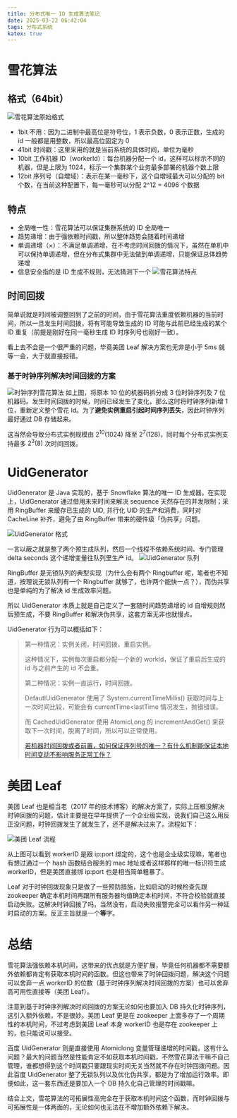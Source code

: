 ```yaml
---
title: 分布式唯一 ID 生成算法笔记
date: 2025-03-22 06:42:04
tags: 分布式系统
katex: true
---
```

# 雪花算法
## 格式（64bit）
![雪花算法原始格式](../img/distributed-id-generator/雪花算法原始格式.png)
- 1bit 不用：因为二进制中最高位是符号位，1 表示负数，0 表示正数，生成的 id 一般都是用整数，所以最高位固定为 0
- 41bit 时间戳：这里采用的就是当前系统的具体时间，单位为毫秒
- 10bit 工作机器 ID（workerId）：每台机器分配一个 id，这样可以标示不同的机器，但是上限为 1024，标示一个集群某个业务最多部署的机器个数上限
- 12bit 序列号（自增域）：表示在某一毫秒下，这个自增域最大可以分配的 bit 个数，在当前这种配置下，每一毫秒可以分配 2^12 = 4096 个数据

## 特点
- 全局唯一性：雪花算法可以保证集群系统的 ID 全局唯一
- 趋势递增：由于强依赖时间戳，所以整体趋势会随着时间递增
- 单调递增（×）：不满足单调递增，在不考虑时间回拨的情况下，虽然在单机中可以保持单调递增，但在分布式集群中无法做到单调递增，只能保证总体趋势递增
- 信息安全指的是 ID 生成不规则，无法猜测下一个
![雪花算法特点](../img/distributed-id-generator/雪花算法特点.png)

## 时间回拨
简单说就是时间被调整回到了之前的时间，由于雪花算法重度依赖机器的当前时间，所以一旦发生时间回拨，将有可能导致生成的 ID 可能与此前已经生成的某个 ID 重复（前提是刚好在同一毫秒生成 ID 时序列号也刚好一致）。

看上去不会是一个很严重的问题，毕竟美团 Leaf 解决方案也无非是小于 5ms 就等一会，大于就直接报错。

### 基于时钟序列解决时间回拨的方案
![时钟序列雪花算法](../img/distributed-id-generator/时钟序列雪花算法.png)
如上图，将原本 10 位的机器码拆分成 3 位时钟序列及 7 位机器码。发生时间回拨的时候，时间已经发生了变化，那么这时将时钟序列新增 1 位，重新定义整个雪花 Id。为了**避免实例重启引起时间序列丢失**，因此时钟序列最好通过 DB 存储起来。

这当然会导致分布式实例规模由 $2^{10}(1024)$ 降至 $2^7(128)$，同时每个分布式实例支持最多 $2^3(8)$ 次时间回拨。

# UidGenerator
UidGenerator 是 Java 实现的，基于 Snowflake 算法的唯一 ID 生成器。在实现上，UidGenerator 通过借用未来时间来解决 sequence 天然存在的并发限制；采用 RingBuffer 来缓存已生成的 UID, 并行化 UID 的生产和消费，同时对 CacheLine 补齐，避免了由 RingBuffer 带来的硬件级「伪共享」问题。

![UidGenerator 格式](../img/distributed-id-generator/UidGenrator格式.png)

一言以蔽之就是整了两个预生成队列，然后一个线程不依赖系统时间、专门管理 delta seconds 这个递增变量往队列里生产 id。
![UidGenerator 队列](../img/distributed-id-generator/UidGenerator队列.png)

RingBuffer 是无锁队列的典型实现（为什么会有两个 Ringbuffer 呢，笔者也不知道，按理说无锁队列有一个 Ringbuffer 就够了，也许两个能快一点？），而伪共享也是单纯的为了解决 id 生成效率问题。

所以 UidGenerator 本质上就是自己定义了一套随时间趋势递增的 id 自增规则然后预生成，不要 RingBuffer 和解决伪共享，这套方案无非也就慢点。

UidGenerator 行为可以概括如下：
> 第一种情况：实例关闭，时间回拨，重启实例。
> 
> 这种情况下，实例每次重启都分配一个新的 workId，保证了重启后生成的 id 与之前产生的 id 不会重。
> 
> 第二种情况：实例一直运行，时间回拨。
> 
> DefautlUidGenerator 使用了 System.currentTimeMillis() 获取时间与上一次时间比较，可能会有 currentTime<lastTime 情况发生，抛错错误。
> 
> 而 CachedUidGenerator 使用 AtomicLong 的 incrementAndGet() 来获取下一次时间，脱离了时间，所以可以正常使用。
>
> [若机器时间回拨或者前置，如何保证序列号的唯一？有什么机制能保证本地时间变动不影响服务正常工作？](https://github.com/baidu/uid-generator/issues/35)

# 美团 Leaf
美团 Leaf 也是相当老（2017 年的技术博客）的解决方案了，实际上压根没解决时钟回拨的问题，估计主要是在早年提供了一个企业级实现，说我们自己这么用反正没问题，时钟回拨发生了就发生了，还不是解决过来了。流程如下：

![美团 Leaf 流程](../img/distributed-id-generator/美团Leaf流程.png)

从上图可以看到 workerID 是跟 ip:port 绑定的，这个也是企业级实现嘛，笔者也有想过通过一个 hash 函数结合服务的 mac 地址或者这样那样的唯一标识符生成 workerID，但是美团直接绑 ip:port 也是相当简单粗暴了。

Leaf 对于时钟回拨现象只是做了一些预防措施，比如启动的时候检查先跟 zookeeper 确定本机时间再跟所有服务器均值确定本机时间，不符合校验就直接启动失败。这解决时钟回拨了吗，当然没有，启动失败报警完全可以看作另一种延时启动的方案。反正主旨就是一个**等**字。

# 总结
雪花算法强依赖本机时间，这带来的优点就是方便扩展，毕竟任何机器都不需要额外依赖都肯定有获取本机时间的函数。但这也带来了时钟回拨问题，解决这个问题可以舍弃一点 workerID 的位数（基于时钟序列解决时间回拨的方案）也可以舍弃高可用性直接等（美团 Leaf）。

注意到基于时钟序列解决时间回拨的方案无论如何也要加入 DB 持久化时钟序列，这引入额外依赖，不是很妙。美团 Leaf 更是在 zookeeper 上面多存了一个周期性的本机时间，不过考虑到美团 Leaf 本身 workerID 也是存在 zookeeper 上的，也只能说可以接受。

百度 UidGenerator 则是直接使用 Atomiclong 变量管理递增的时间戳，这有什么问题？最大的问题当然是性能肯定不如获取本机时间戳，不然雪花算法干嘛不自己管理，谁都想得到这个时间戳只要跟现实时间无关当然就不存在时钟回拨问题。因此百度 UidGenerator 整了无锁队列以及优化伪共享，都是为了增加运行效率。即便如此，这一套东西还是要加入一个 DB 持久化自己管理的时间戳嘛。

结合上文，雪花算法的可拓展性高完全在于获取本机时间这个函数，而时钟回拨与可拓展性是一体两面的，无论如何也无法在不增加额外依赖下解决。